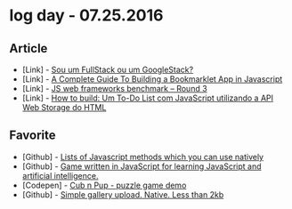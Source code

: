 # log day - 07.25.2016

## Article

- \[Link\] - [Sou um FullStack ou um GoogleStack?](https://medium.com/@ikaduu/sou-um-fullstack-ou-um-googlestack-f7a6225f140b#.8o4uj21lf)
- \[Link\] - [A Complete Guide To Building a Bookmarklet App in Javascript](https://blog.sverrirs.com/2016/07/building-a-javascript-bookmarklet-app-complete-guide.html)
- \[Link\] - [JS web frameworks benchmark – Round 3](http://www.stefankrause.net/wp/?p=301)
- \[Link\] - [How to build: Um To-Do List com JavaScript utilizando a API Web Storage do HTML](http://julianopadilha.com/javascript/html/how-to-build/2016/07/24/how-to-build-todo-list-with-javascript-and-web-storage.html)


## Favorite

- \[Github\] - [Lists of Javascript methods which you can use natively](https://github.com/cht8687/You-Dont-Need-Lodash-Underscore)
- \[Github\] - [Game written in JavaScript for learning JavaScript and artificial intelligence.](https://github.com/olistic/warriorjs)
- \[Codepen\] - [Cub n Pup - puzzle game demo ](http://codepen.io/desandro/pen/ezNawy)
- \[Github\] - [Simple gallery upload. Native. Less than 2kb](https://github.com/fccoelho7/simpleGallery.js)
